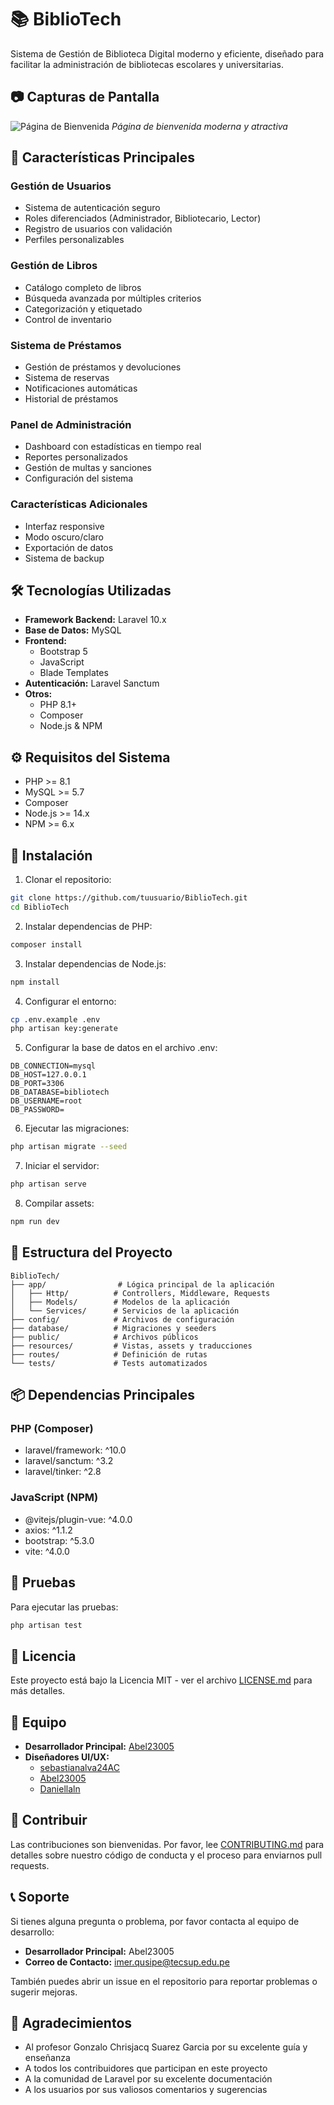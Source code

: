 # 📚 BiblioTech

Sistema de Gestión de Biblioteca Digital moderno y eficiente, diseñado para facilitar la administración de bibliotecas escolares y universitarias.

## 📷 Capturas de Pantalla

![Página de Bienvenida](https://i.imgur.com/example1.jpg)
*Página de bienvenida moderna y atractiva*

## 🚀 Características Principales

### Gestión de Usuarios
- Sistema de autenticación seguro
- Roles diferenciados (Administrador, Bibliotecario, Lector)
- Registro de usuarios con validación
- Perfiles personalizables

### Gestión de Libros
- Catálogo completo de libros
- Búsqueda avanzada por múltiples criterios
- Categorización y etiquetado
- Control de inventario

### Sistema de Préstamos
- Gestión de préstamos y devoluciones
- Sistema de reservas
- Notificaciones automáticas
- Historial de préstamos

### Panel de Administración
- Dashboard con estadísticas en tiempo real
- Reportes personalizados
- Gestión de multas y sanciones
- Configuración del sistema

### Características Adicionales
- Interfaz responsive
- Modo oscuro/claro
- Exportación de datos
- Sistema de backup

## 🛠️ Tecnologías Utilizadas

- **Framework Backend:** Laravel 10.x
- **Base de Datos:** MySQL
- **Frontend:** 
  - Bootstrap 5
  - JavaScript
  - Blade Templates
- **Autenticación:** Laravel Sanctum
- **Otros:** 
  - PHP 8.1+
  - Composer
  - Node.js & NPM

## ⚙️ Requisitos del Sistema

- PHP >= 8.1
- MySQL >= 5.7
- Composer
- Node.js >= 14.x
- NPM >= 6.x

## 🔧 Instalación

1. Clonar el repositorio:
```bash
git clone https://github.com/tuusuario/BiblioTech.git
cd BiblioTech
```

2. Instalar dependencias de PHP:
```bash
composer install
```

3. Instalar dependencias de Node.js:
```bash
npm install
```

4. Configurar el entorno:
```bash
cp .env.example .env
php artisan key:generate
```

5. Configurar la base de datos en el archivo .env:
```env
DB_CONNECTION=mysql
DB_HOST=127.0.0.1
DB_PORT=3306
DB_DATABASE=bibliotech
DB_USERNAME=root
DB_PASSWORD=
```

6. Ejecutar las migraciones:
```bash
php artisan migrate --seed
```

7. Iniciar el servidor:
```bash
php artisan serve
```

8. Compilar assets:
```bash
npm run dev
```

## 📁 Estructura del Proyecto

```
BiblioTech/
├── app/                # Lógica principal de la aplicación
│   ├── Http/          # Controllers, Middleware, Requests
│   ├── Models/        # Modelos de la aplicación
│   └── Services/      # Servicios de la aplicación
├── config/            # Archivos de configuración
├── database/          # Migraciones y seeders
├── public/            # Archivos públicos
├── resources/         # Vistas, assets y traducciones
├── routes/            # Definición de rutas
└── tests/             # Tests automatizados
```

## 📦 Dependencias Principales

### PHP (Composer)
- laravel/framework: ^10.0
- laravel/sanctum: ^3.2
- laravel/tinker: ^2.8

### JavaScript (NPM)
- @vitejs/plugin-vue: ^4.0.0
- axios: ^1.1.2
- bootstrap: ^5.3.0
- vite: ^4.0.0

## 🧪 Pruebas

Para ejecutar las pruebas:

```bash
php artisan test
```

## 📄 Licencia

Este proyecto está bajo la Licencia MIT - ver el archivo [LICENSE.md](LICENSE.md) para más detalles.

## 👥 Equipo

- **Desarrollador Principal:** [Abel23005](https://github.com/Abel23005)
- **Diseñadores UI/UX:** 
  - [sebastianalva24AC](https://github.com/sebastianalva24AC)
  - [Abel23005](https://github.com/Abel23005)
  - [Daniellaln](https://github.com/Daniellaln)

## 🤝 Contribuir

Las contribuciones son bienvenidas. Por favor, lee [CONTRIBUTING.md](CONTRIBUTING.md) para detalles sobre nuestro código de conducta y el proceso para enviarnos pull requests.

## 📞 Soporte

Si tienes alguna pregunta o problema, por favor contacta al equipo de desarrollo:

- **Desarrollador Principal:** Abel23005
- **Correo de Contacto:** [imer.qusipe@tecsup.edu.pe](mailto:imer.qusipe@tecsup.edu.pe)

También puedes abrir un issue en el repositorio para reportar problemas o sugerir mejoras.

## 🎉 Agradecimientos

- Al profesor Gonzalo Chrisjacq Suarez Garcia por su excelente guía y enseñanza
- A todos los contribuidores que participan en este proyecto
- A la comunidad de Laravel por su excelente documentación
- A los usuarios por sus valiosos comentarios y sugerencias
